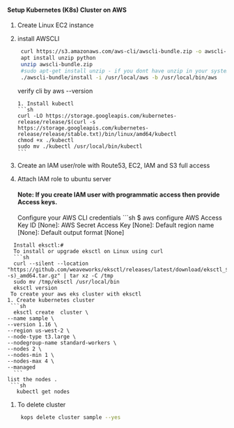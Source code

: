 
#### Setup Kubernetes (K8s) Cluster on AWS

1. Create Linux EC2 instance
1. install AWSCLI
   ```sh 
    curl https://s3.amazonaws.com/aws-cli/awscli-bundle.zip -o awscli-bundle.zip
    apt install unzip python
    unzip awscli-bundle.zip
    #sudo apt-get install unzip - if you dont have unzip in your system
    ./awscli-bundle/install -i /usr/local/aws -b /usr/local/bin/aws
    ```
    verify cli by aws --version
      ````
    1. Install kubectl
   ```sh
   curl -LO https://storage.googleapis.com/kubernetes-release/release/$(curl -s https://storage.googleapis.com/kubernetes-release/release/stable.txt)/bin/linux/amd64/kubectl
    chmod +x ./kubectl
    sudo mv ./kubectl /usr/local/bin/kubectl
   ```
1. Create an IAM user/role  with Route53, EC2, IAM and S3 full access
1. Attach IAM role to ubuntu server

    #### Note: If you create IAM user with programmatic access then provide Access keys. 
    Configure your AWS CLI credentials
        ```sh 
     $ aws configure
      AWS Access Key ID [None]: 
      AWS Secret Access Key [None]: 
      Default region name [None]: 
      Default output format [None]
  ```
    Install eksctl:#
    To install or upgrade eksctl on Linux using curl
    ```sh
    curl --silent --location "https://github.com/weaveworks/eksctl/releases/latest/download/eksctl_$(uname -s)_amd64.tar.gz" | tar xz -C /tmp
    sudo mv /tmp/eksctl /usr/local/bin
    eksctl version
   To create your aws eks cluster with eksctl
1. Create kubernetes cluster  
   ```sh 
    eksctl create  cluster \
--name sample \
--version 1.16 \
--region us-west-2 \
--node-type t3.large \
--nodegroup-name standard-workers \
--nodes 2 \
--nodes-min 1 \
--nodes-max 4 \
--managed
    ```
list the nodes .
   ```sh 
     kubectl get nodes 
   ```
 1. To delete cluster
    ```sh
     kops delete cluster sample --yes
    ```
